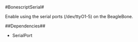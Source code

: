 #BonescriptSerial#

Enable using the serial ports (/dev/ttyO1-5) on the BeagleBone.

##Dependencies##
- SerialPort
